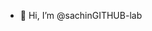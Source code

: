 - 👋 Hi, I’m @sachinGITHUB-lab


<!---
sachinGITHUB-lab/sachinGITHUB-lab is a ✨ special ✨ repository because its `README.md` (this file) appears on your GitHub profile.
You can click the Preview link to take a look at your changes.
--->
